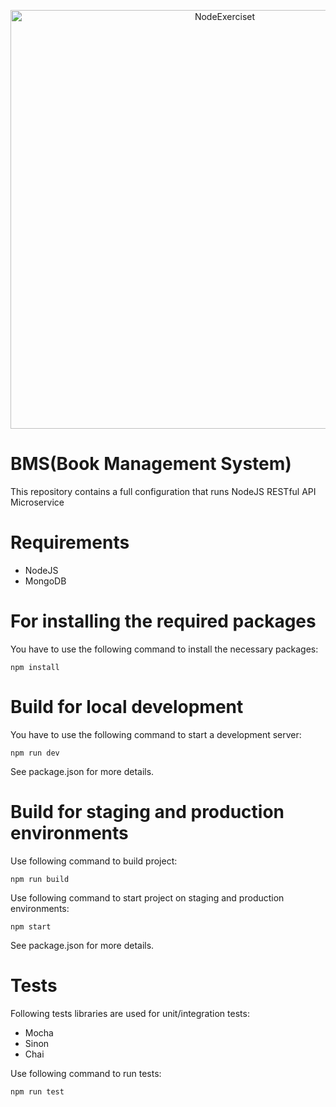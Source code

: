 <p align="center">
  <img src="https://miro.medium.com/max/800/1*cQAZ2YrXqmmrsKMFM4-oMw.jpeg" width="670" title="NodeExerciset">
</p>

# BMS(Book Management System) 

This repository contains a full configuration that runs NodeJS RESTful API Microservice

# Requirements

* NodeJS
* MongoDB

# For installing the required packages
You have to use the following command to install the necessary packages:
 ```
 npm install
 ```
# Build for local development
You have to use the following command to start a development server:
```
npm run dev
```
See package.json for more details.

# Build for staging and production environments
Use following command to build project:
```
npm run build
```
Use following command to start project on staging and production environments:
```
npm start
```
See package.json for more details.

# Tests
Following tests libraries are used for unit/integration tests:
* Mocha
* Sinon
* Chai

Use following command to run tests:
```
npm run test
```
